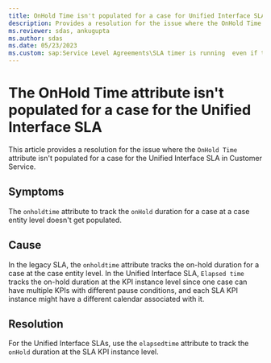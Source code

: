 ```yaml
---
title: OnHold Time isn't populated for a case for Unified Interface SLA
description: Provides a resolution for the issue where the OnHold Time attribute isn't populated for a case for the Unified Interface SLA in Dynamics 365 Customer Service.
ms.reviewer: sdas, ankugupta
ms.author: sdas
ms.date: 05/23/2023
ms.custom: sap:Service Level Agreements\SLA timer is running  even if the case is resolved
---
```

# The OnHold Time attribute isn't populated for a case for the Unified Interface SLA

This article provides a resolution for the issue where the `OnHold Time` attribute isn't populated for a case for the Unified Interface SLA in Customer Service.

## Symptoms

The `onholdtime` attribute to track the `onHold` duration for a case at a case entity level doesn't get populated.

## Cause

In the legacy SLA, the `onholdtime` attribute tracks the on-hold duration for a case at the case entity level. In the Unified Interface SLA, `Elapsed time` tracks the on-hold duration at the KPI instance level since one case can have multiple KPIs with different pause conditions, and each SLA KPI instance might have a different calendar associated with it.

## Resolution

For the Unified Interface SLAs, use the `elapsedtime` attribute to track the `onHold` duration at the SLA KPI instance level.
